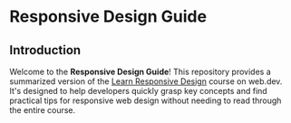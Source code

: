 # Responsive Design Guide

## Introduction

Welcome to the **Responsive Design Guide**! This repository provides a summarized version of the [Learn Responsive Design](https://web.dev/learn/design/) course on web.dev. It's designed to help developers quickly grasp key concepts and find practical tips for responsive web design without needing to read through the entire course.